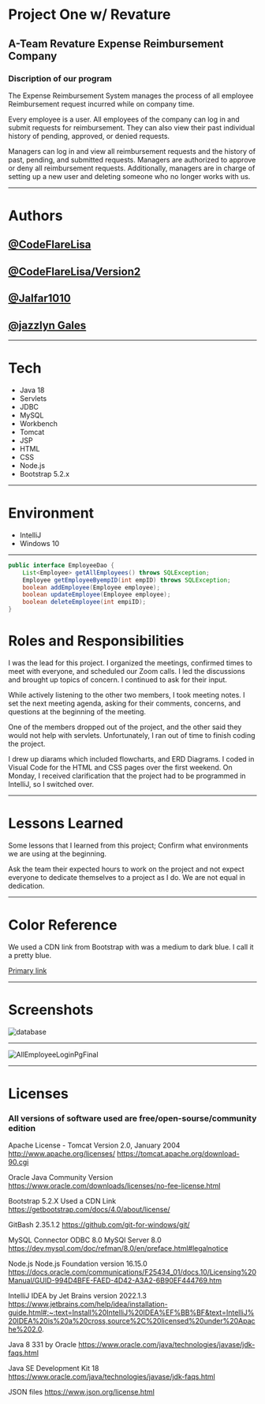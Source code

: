 
# Project One w/ Revature

## A-Team Revature Expense Reimbursement Company

### Discription of our program

The Expense Reimbursement System manages the process of all employee 
Reimbursement request incurred while on company time.

Every employee is a user. All employees of the company can log in and 
submit requests for reimbursement. They can also view their past 
individual history of pending, approved, or denied requests.

Managers can log in and view all reimbursement requests and the 
history of past, pending, and submitted requests. Managers are 
authorized to approve or deny all reimbursement requests. 
Additionally, managers are in charge of setting up a new user 
and deleting someone who no longer works with us.
___

# Authors
## [@CodeFlareLisa](https://github.com/CodeFlareLisa/RevExpenseApp)
## [@CodeFlareLisa/Version2](https://github.com/CodeFlareLisa/project_1_version_2)
## [@Jalfar1010](https://github.com/CodeFlareLisa/RevExpenseApp/branches)
## [@jazzlyn Gales](https://github.com/CodeFlareLisa/RevExpenseApp/branches)

___

# Tech
<!-- UL -->
* Java 18 
* Servlets 
* JDBC 
* MySQL
* Workbench 
* Tomcat 
* JSP 
* HTML
* CSS 
* Node.js 
* Bootstrap 5.2.x
___

# Environment
<!-- UL -->
* IntelliJ 
* Windows 10
___

```java
public interface EmployeeDao {
    List<Employee> getAllEmployees() throws SQLException;
    Employee getEmployeeByempID(int empID) throws SQLException;
    boolean addEmployee(Employee employee);
    boolean updateEmployee(Employee employee);
    boolean deleteEmployee(int empiID);
}
```


# Roles and Responsibilities
I was the lead for this project. I organized the meetings, 
confirmed times to meet with everyone, and scheduled our 
Zoom calls. I led the discussions and brought up topics 
of concern. I continued to ask for their input.

While actively listening to the other two members, I took 
meeting notes. I set the next meeting agenda, asking for their 
comments, concerns, and questions at the beginning of the meeting. 

One of the members dropped out of the project, and the other
said they would not help with servlets. Unfortunately, I ran out 
of time to finish coding the project. 

I drew up diarams which included flowcharts, and ERD Diagrams.
I coded in Visual Code for the HTML and CSS pages over the first weekend. 
On Monday, I received clarification that the project had to be 
programmed in IntelliJ, so I switched over. 
___

# Lessons Learned

Some lessons that I learned from this project; Confirm what 
environments we are using at the beginning.

Ask the team their expected hours to work on the project and not 
expect everyone to dedicate themselves to a project as I do. 
We are not equal in dedication.
___

# Color Reference

We used a CDN link from Bootstrap with was a medium to dark
blue. I call it a pretty blue.

 <a href="#" class="link-primary">Primary link</a>

 ___

# Screenshots

![database](https://user-images.githubusercontent.com/57600486/175308611-7918f98e-35cc-4c6d-ba0a-8ebd60d10ffc.png)


---
![AllEmployeeLoginPgFinal](https://user-images.githubusercontent.com/57600486/175311386-04e5f831-c20a-4d4b-a4a8-06bd78130fb1.png)

___


# Licenses

### All versions of software used are free/open-sourse/community edition

Apache License - Tomcat
Version 2.0, January 2004
http://www.apache.org/licenses/
https://tomcat.apache.org/download-90.cgi

Oracle Java Community Version
https://www.oracle.com/downloads/licenses/no-fee-license.html

Bootstrap 5.2.X
Used a CDN Link
https://getbootstrap.com/docs/4.0/about/license/

GitBash
2.35.1.2
https://github.com/git-for-windows/git/

MySQL Connector ODBC 8.0
MySQl Server 8.0
https://dev.mysql.com/doc/refman/8.0/en/preface.html#legalnotice

Node.js
Node.js Foundation version 16.15.0
https://docs.oracle.com/communications/F25434_01/docs.10/Licensing%20Manual/GUID-994D4BFE-FAED-4D42-A3A2-6B90EF444769.htm


IntelliJ IDEA by Jet Brains
version 2022.1.3
https://www.jetbrains.com/help/idea/installation-guide.html#:~:text=Install%20IntelliJ%20IDEA%EF%BB%BF&text=IntelliJ%20IDEA%20is%20a%20cross,source%2C%20licensed%20under%20Apache%202.0.

Java 8 331 by Oracle
https://www.oracle.com/java/technologies/javase/jdk-faqs.html

Java SE Development Kit 18
https://www.oracle.com/java/technologies/javase/jdk-faqs.html

JSON files
https://www.json.org/license.html
